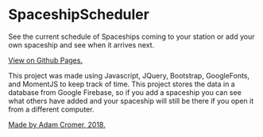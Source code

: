 # SpaceshipScheduler

See the current schedule of Spaceships coming to your station or add your own spaceship and see when it arrives next.

[View on Github Pages.](https://adamcromer.github.io/SpaceshipScheduler/)

This project was made using Javascript, JQuery, Bootstrap, GoogleFonts, and MomentJS to keep track of time. This project stores the data in a database from Google Firebase, so if you add a spaceship you can see what others have added and your spaceship will still be there if you open it from a different computer.


[Made by Adam Cromer, 2018.](http://www.adamcromer.com)